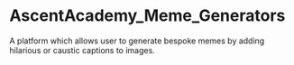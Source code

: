# AscentAcademy_Meme_Generators
A platform which allows user to generate bespoke memes by adding hilarious or caustic captions to images.
